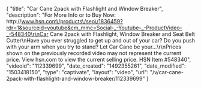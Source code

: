 {
    "title": "Car Cane 2pack with Flashlight and Window Breaker",
    "description": "For More Info or to Buy Now: http:\/\/www.hsn.com\/products\/seo\/1836459?rdr=1&sourceid=youtube&cm_mmc=Social-_-Youtube-_-ProductVideo-_-548340\r\nCar Cane 2pack with Flashlight, Window Breaker and Seat Belt Cutter\nHave you ever struggled to get up and out of your car? Do you push with your arm when you try to stand? Let Car Cane be your...\r\nPrices shown on the previously recorded video may not represent the current price.  View hsn.com to view the current selling price. HSN Item #548340",
    "videoid": "112339699",
    "date_created": "1492355261",
    "date_modified": "1503418150",
    "type": "captivate",
    "layout": "video",
    "url": "\/v\/car-cane-2pack-with-flashlight-and-window-breaker\/112339699"
}